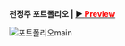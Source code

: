 **천정주 포트폴리오 | [▶ <span style="color:red">Preview</span>](https://chun0903.github.io/portfolio/)** 

![포토폴리오main](https://user-images.githubusercontent.com/67130484/92565848-4c855e80-f2b6-11ea-8554-2c2f527e3dbd.JPG)


